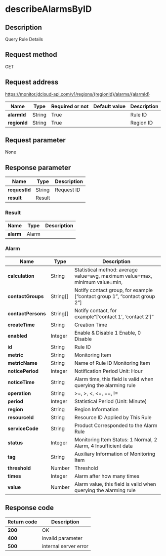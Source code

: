 # describeAlarmsByID


## Description
Query Rule Details

## Request method
GET

## Request address
https://monitor.jdcloud-api.com/v1/regions/{regionId}/alarms/{alarmId}

|Name|Type|Required or not|Default value|Description|
|---|---|---|---|---|
|**alarmId**|String|True| |Rule ID|
|**regionId**|String|True| |Region ID|

## Request parameter
None


## Response parameter
|Name|Type|Description|
|---|---|---|
|**requestId**|String|Request ID|
|**result**|Result| |


### Result
|Name|Type|Description|
|---|---|---|
|**alarm**|Alarm| |
### Alarm
|Name|Type|Description|
|---|---|---|
|**calculation**|String|Statistical method: average value=avg, maximum value=max, minimum value=min,|
|**contactGroups**|String[]|Notify contact group, for example [“contact group 1”, “contact group 2”]|
|**contactPersons**|String[]|Notify contact, for example“[‘contact 1’, ‘contact 2’]”|
|**createTime**|String|Creation Time|
|**enabled**|Integer|Enable & Disable 1 Enable, 0 Disable|
|**id**|String|Rule ID|
|**metric**|String|Monitoring Item|
|**metricName**|String|Name of Rule ID Monitoring Item|
|**noticePeriod**|Integer|Notification Period Unit: Hour|
|**noticeTime**|String|Alarm time, this field is valid when querying the alarming rule|
|**operation**|String|>=, >, <, <=, ==, !=|
|**period**|Integer|Statistical Period (Unit: Minute)|
|**region**|String|Region Information|
|**resourceId**|String|Resource ID Applied by This Rule|
|**serviceCode**|String|Product Corresponded to the Alarm Rule|
|**status**|Integer|Monitoring Item Status: 1 Normal, 2 Alarm, 4 Insufficient data|
|**tag**|String|Auxiliary Information of Monitoring Item|
|**threshold**|Number|Threshold|
|**times**|Integer|Alarm after how many times|
|**value**|Number|Alarm value, this field is valid when querying the alarming rule|

## Response code
|Return code|Description|
|---|---|
|**200**|OK|
|**400**|invalid parameter|
|**500**|internal server error|
